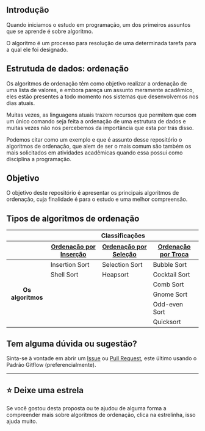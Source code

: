 ## Introdução

Quando iniciamos o estudo em programação, um dos primeiros assuntos que se aprende é sobre algoritmo.

O algoritmo é um processo para resolução de uma determinada tarefa para a qual ele foi designado.


## Estrutuda de dados: ordenação

Os algoritmos de ordenação têm como objetivo realizar a ordenação de uma lista de valores, e embora pareça um assunto meramente acadêmico, eles estão presentes a todo momento nos sistemas que desenvolvemos nos dias atuais.

Muitas vezes, as linguagens atuais trazem recursos que permitem que com um único comando seja feita a ordenação de uma estrutura de dados e muitas vezes não nos percebemos da importância que esta por trás disso.

Podemos citar como um exemplo e que é assunto desse repositório o algoritmos de ordenação, que alem de ser o mais comum são também os mais solicitados em atividades acadêmicas quando essa possui como disciplina a programação.


## Objetivo

O objetivo deste repositório é apresentar os principais algoritmos de ordenação, cuja finalidade é para o estudo e uma melhor compreensão.


## Tipos de algoritmos de ordenação

<table style="width:100%">
	<thead>
		<tr> 
			<th colspan="1">&nbsp;</th>
			<th colspan="3" align="center">Classificações</th>
		</tr>
		<tr> 
			<th colspan="1">&nbsp;</th>
			<th align="center"><a href="#">Ordenação por Inserção</a></th>
			<th align="center"><a href="#">Ordenação por Seleção</a></th>
			<th align="center"><a href="#">Ordenação por Troca</a></th>
		</tr>
	</thead>
	<tbody>
		<tr> 
			<th rowspan="11" align="center">Os algoritmos</th>
			<td>Insertion Sort</td>
			<td>Selection Sort</td>
			<td>Bubble Sort</td>
		</tr>
		<tr>
			<td>Shell Sort</td>
			<td>Heapsort</td>
			<td>Cocktail Sort</td>
		</tr>
		<tr>
			<td>&nbsp</td>
			<td>&nbsp</td>
			<td>Comb Sort</td>
		</tr>
		<tr>
			<td>&nbsp</td>
			<td>&nbsp</td>
			<td>Gnome Sort</td>
		</tr>
		<tr>
			<td>&nbsp</td>
			<td>&nbsp</td>
			<td>Odd-even Sort</td>
		</tr>
		<tr>
			<td>&nbsp;</td>
			<td>&nbsp</td>
			<td>Quicksort</td>
		</tr>
	</tbody>
</table>

## Tem alguma dúvida ou sugestão?

Sinta-se à vontade em abrir um [Issue][Defeito] ou [Pull Request][PullRequest], este último usando o Padrão Gitflow (preferencialmente).

[//]: # (Links de referências aos problemas neste projeto)

[Defeito]: <https://github.com/alexandredorea/Algoritmos.Ordenacao/issues>
[PullRequest]: <https://github.com/alexandredorea/Algoritmos.Ordenacao/pulls>
[Licenca]: <https://github.com/alexandredorea/Algoritmos.Ordenacao/blob/master/LICENSE>

--------------

## :star: Deixe uma estrela 

Se você gostou desta proposta ou te ajudou de alguma forma a compreender mais sobre algoritmos de ordenação, clica na estrelinha, isso ajuda muito.
